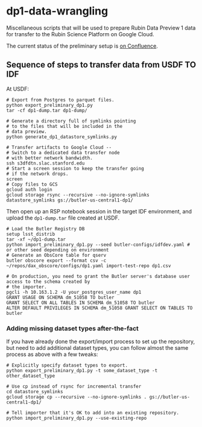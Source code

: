# dp1-data-wrangling

Miscellaneous scripts that will be used to prepare Rubin Data Preview 1 data
for transfer to the Rubin Science Platform on Google Cloud.

The current status of the preliminary setup is [on
Confluence](https://rubinobs.atlassian.net/wiki/spaces/DM/pages/492142836/Preliminary+DP1+Butler+at+IDF).

## Sequence of steps to transfer data from USDF TO IDF

At USDF:
```
# Export from Postgres to parquet files.
python export_preliminary_dp1.py
tar -cf dp1-dump.tar dp1-dump/

# Generate a directory full of symlinks pointing
# to the files that will be included in the
# data preview.
python generate_dp1_datastore_symlinks.py

# Transfer artifacts to Google Cloud --
# Switch to a dedicated data transfer node
# with better network bandwidth.
ssh s3dfdtn.slac.stanford.edu
# Start a screen session to keep the transfer going
# if the network drops.
screen
# Copy files to GCS
gcloud auth login
gcloud storage rsync --recursive --no-ignore-symlinks datastore_symlinks gs://butler-us-central1-dp1/
```

Then open up an RSP notebook session in the target IDF environment, and upload the `dp1-dump.tar` file created at USDF.
```
# Load the Butler Registry DB
setup lsst_distrib
tar -xf ~/dp1-dump.tar
python import_preliminary_dp1.py --seed butler-configs/idfdev.yaml # or other seed depending on environment
# Generate an ObsCore table for qserv
butler obscore export --format csv -c ~/repos/dax_obscore/configs/dp1.yaml import-test-repo dp1.csv

# On production, you need to grant the Butler server's database user access to the schema created by
# the importer.
pgcli -h 10.163.1.2 -U your_postgres_user_name dp1
GRANT USAGE ON SCHEMA dm_51058 TO butler
GRANT SELECT ON ALL TABLES IN SCHEMA dm_51058 TO butler
ALTER DEFAULT PRIVILEGES IN SCHEMA dm_51058 GRANT SELECT ON TABLES TO butler
```

### Adding missing dataset types after-the-fact
If you have already done the export/import process to set up the repository, but need to add
additional dataset types, you can follow almost the same process as above with a few tweaks:

```
# Explicitly specify dataset types to export.
python export_preliminary_dp1.py -t some_dataset_type -t other_dataset_type

# Use cp instead of rsync for incremental transfer
cd datastore_symlinks
gcloud storage cp --recursive --no-ignore-symlinks . gs://butler-us-central1-dp1/

# Tell importer that it's OK to add into an existing repository.
python import_preliminary_dp1.py --use-existing-repo
```